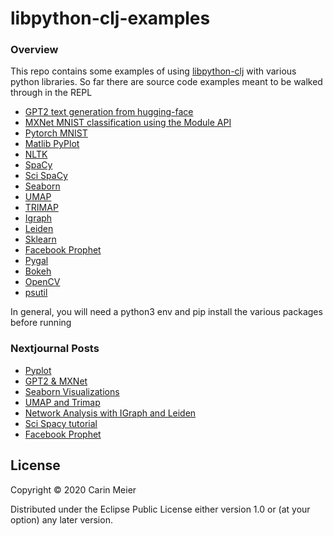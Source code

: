 # libpython-clj-examples

### Overview

This repo contains some examples of using [libpython-clj](https://github.com/clj-python/libpython-clj) with various python libraries.
So far there are source code examples meant to be walked through in the REPL

- [GPT2 text generation from hugging-face](https://github.com/huggingface/transformers)
- [MXNet MNIST classification using the Module API](https://mxnet.apache.org/)
- [Pytorch MNIST](https://github.com/pytorch/examples/tree/master/mnist)
- [Matlib PyPlot](https://github.com/matplotlib/matplotlib)
- [NLTK](https://www.nltk.org/)
- [SpaCy](https://github.com/explosion/spaCy)
- [Sci SpaCy](https://github.com/allenai/scispacy)
- [Seaborn](https://github.com/mwaskom/seaborn)
- [UMAP](https://github.com/lmcinnes/umap)
- [TRIMAP](https://pypi.org/project/trimap/)
- [Igraph](https://igraph.org/)
- [Leiden](https://github.com/vtraag/leidenalg)
- [Sklearn](https://github.com/scikit-learn/scikit-learn)
- [Facebook Prophet](https://github.com/facebook/prophet)
- [Pygal](http://www.pygal.org/en/latest/index.html#)
- [Bokeh](https://docs.bokeh.org/en/latest/index.html)
- [OpenCV](https://opencv.org/)
- [psutil](https://psutil.readthedocs.io/en/latest/)

In general, you will need a python3 env and pip install the various packages
before running

### Nextjournal Posts

- [Pyplot](https://nextjournal.com/kommen/parens-for-polyglot)
- [GPT2 & MXNet](https://nextjournal.com/kommen/gigasquids-libpython-clj-examples)
- [Seaborn Visualizations](https://nextjournal.com/gigasquid/parens-for-python---seaborn-visualizations)
- [UMAP and Trimap](https://nextjournal.com/gigasquid/parens-for-python---umap-trimap)
- [Network Analysis with IGraph and Leiden](https://nextjournal.com/gigasquid/parens-for-python---network-analysis-and-visualization)
- [Sci Spacy tutorial](https://nextjournal.com/gigasquid/parens-for-python---sci-spacy)
- [Facebook Prophet](https://nextjournal.com/gigasquid/parens-for-python---predicting-sportsball-ufos)

## License

Copyright © 2020 Carin Meier

Distributed under the Eclipse Public License either version 1.0 or (at
your option) any later version.
